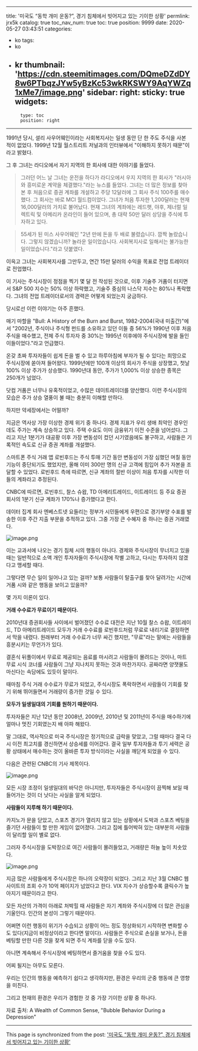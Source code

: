 
---
title: '미국도 “동학 개미 운동?”, 경기 침체에서 빗어지고 있는 기이한 상황'
permlink: jrx5k
catalog: true
toc_nav_num: true
toc: true
position: 9999
date: 2020-05-27 03:43:51
categories:
- ko
tags:
- ko
- kr
thumbnail: 'https://cdn.steemitimages.com/DQmeDZdDY8w6PTbqzJYw5yBzKc53wkRKSWY9AqYWZq1xMe7/image.png'
sidebar:
    right:
        sticky: true
widgets:
    -
        type: toc
        position: right
---


1991년 당시, 셜리 사우어웨인이라는 사회복지사는 일생 동안 단 한 주도 주식을 사본 적이 없었다. 1999년 12월 월스트리트 저널과의 인터뷰에서 "이해하지 못하기 때문"이라고 밝혔다.

 

그 후 그녀는 라디오에서 자기 지역의 한 회사에 대한 이야기를 들었다.

>그러던 어느 날 그녀는 운전을 하다가 라디오에서 우지 지역의 한 회사가 "러시아와 흥미로운 계약을 체결했다."라는 뉴스를 들었다. 그녀는 더 많은 정보를 찾아본 후 처음으로 증권 계좌를 개설하고 주당 12달러에 그 회사 주식 100주를 매수했다. 그 회사는 바로 MCI 월드컴이었다. 그녀가 처음 투자한 1,200달러는 현재 16,000달러의 가치로 불어났다. 현재 그녀의 계좌에는 레드햇, 야후, 제너럴 일렉트릭 및 아메리카 온라인이 들어 있으며, 총 대략 50만 달러 상당을 주식에 투자하고 있다.

 

>55세가 된 미스 사우어웨인 "2년 만에 돈을 두 배로 불렸습니다. 깜짝 놀랐습니다. 그렇지 않겠습니까? 놀라운 일이었습니다. 사회복지사로 일해서는 불가능한 일이었습니다."라고 덧붙였다.

이윽고 그녀는 사회복지사를 그만두고, 연간 15만 달러의 수익을 목표로 전업 트레이더로 전업했다.

 

이 기사는 주식시장이 정점을 찍기 몇 달 전 작성된 것으로, 이후 기술주 거품이 터지면서 S&P 500 지수는 50% 이상 하락했고, 기술주 중심의 나스닥 지수는 80%나 폭락했다. 그녀의 전업 트레이더로서의 경력은 어떻게 되었는지 궁금하다.

 

당시로선 이런 이야기는 아주 흔했다.

 

매기 마할을 "Bull: A History of the Burn and Burst, 1982-2004(국내 미출간)"에서 "2002년, 주식이나 주식형 펀드를 소유하고 있던 이들 중 56%가 1990년 이후 처음 주식을 매수했고, 전체 주식 투자자 중 30%는 1995년 이후에야 주식시장에 발을 들인 이들이었다."라고 언급했다.

 

온갖 초짜 투자자들이 쉽게 돈을 벌 수 있고 하루아침에 부자가 될 수 있다는 희망으로 주식시장에 쏟아져 들어왔다. 1999년에만 100개 이상의 회사가 주식을 상장했고, 첫날 100% 이상 주가가 상승했다. 1990년대 동안, 주가가 1,000% 이상 상승한 종목은 250개가 넘었다.

 

닷컴 거품은 너무나 유혹적이었고, 수많은 데이트레이더를 양산했다. 이런 주식시장의 모습은 주가 상승 열풍이 불 때는 충분히 이해할 만하다.

 

하지만 약세장에서는 어떨까?

 

지금은 역사상 가장 이상한 경제 위기 중 하나다. 경제 지표가 우리 생애 최악인 경우인데도 주가는 계속 상승하고 있다. 주택 수요도 이미 금융위기 이전 수준을 넘어섰다. 그리고 지난 1분기가 대공황 이후 가장 변동성이 컸던 시기였음에도 불구하고, 사람들은 기록적인 속도로 신규 증권 계좌를 개설했다.

 

스마트폰 주식 거래 앱 로빈후드는 주식 투매 기간 동안 변동성이 가장 심했던 며칠 동안 기능이 중단되기도 했었지만, 올해 이미 300만 명의 신규 고객에 힘입어 추가 자본을 조달할 수 있었다. 로빈후드 측에 따르면, 신규 계좌의 절반 이상이 처음 투자를 시작한 이들의 계좌라고 추정된다.

 

CNBC에 따르면, 로빈후드, 찰스 슈왑, TD 아메리트레이드, 이트레이드 등 주요 증권 회사의 1분기 신규 계좌가 170%나 증가했다고 한다.

 

데이터 집계 회사 엔베스트넷 요들리는 정부가 시민들에게 우편으로 경기부양 수표를 발송한 이후 주간 지출 부문을 추적하고 있다. 그중 가장 큰 수혜자 중 하나는 증권 거래였다.


![image.png](https://cdn.steemitimages.com/DQmeDZdDY8w6PTbqzJYw5yBzKc53wkRKSWY9AqYWZq1xMe7/image.png)

이는 교과서에 나오는 경기 침체 시의 행동이 아니다. 경제와 주식시장이 무너지고 있을 때는 일반적으로 소액 개인 투자자들이 주식시장에 작별 고하고, 다시는 투자하지 않겠다고 맹세할 때다.

 

그렇다면 무슨 일이 일어나고 있는 걸까? 보통 사람들이 탈출구를 찾아 달려가는 시간에 거품 시와 같은 행동을 보이고 있을까?

 

몇 가지 이론이 있다.

 

**거래 수수료가 무료이기 때문이다.** 

 

2010년대 증권회사들 사이에서 벌어졌던 수수료 대전은 지난 10월 찰스 슈왑, 이트레이드, TD 아메리트레이드 모두가 거래 수수료를 로빈후드처럼 무료로 내리기로 결정하면서 막을 내렸다. 원래부터 거래 수수료가 너무 싸긴 했지만, "무료"라는 말에는 사람들을 흥분시키는 무언가가 있다.

 

결혼식 뒤풀이에서 무료로 제공되는 음료를 마시려고 사람들이 몰려드는 것이나, 마트 무료 시식 코너를 사람들이 그냥 지나치지 못하는 것과 마찬가지다. 공짜라면 양잿물도 마신다는 속담에도 있듯이 말이다.

 

때마침 주식 거래 수수료가 무료가 되었고, 주식시장도 폭락하면서 사람들이 기회를 찾기 위해 뛰어들면서 거래량이 증가한 것일 수 있다.

 

**모두가 일생일대의 기회를 원하기 때문이다.**

 

투자자들은 지난 12년 동안 2008년, 2009년, 2010년 및 2011년이 주식을 매수하기에 얼마나 멋진 기회였는지 배 아파 해왔다.

 

말 그대로, 역사적으로 미국 주식시장은 정기적으로 급락을 맞았고, 그럴 때마다 결국 다시 이전 최고치를 경신하면서 상승세를 이어갔다. 결국 일부 투자자들과 투기 세력은 공황 상태에서 매수하는 것이 올바른 투자 방식이라는 사실을 깨닫게 되었을 수 있다.

 

다음은 관련된 CNBC의 기사 제목이다.

 
![image.png](https://cdn.steemitimages.com/DQmRVMBuGqmEBncP26wT8o6Ka6fEiiHE6wVcNqxk9wJSUMU/image.png)

모든 시장 조정이 일생일대의 바닥은 아니지만, 투자자들은 주식시장이 끔찍해 보일 때 들어가는 것이 더 낫다는 사실을 알게 되었다.

 

**사람들이 지루해 하기 때문이다.** 

 

카지노가 문을 닫았고, 스포츠 경기가 열리지 않고 있는 상황에서 도박과 스포츠 베팅을 즐기던 사람들이 할 만한 게임이 없어졌다. 그리고 집에 틀어박혀 있는 대부분의 사람들이 달리할 일이 별로 없다.

 

그러자 주식시장을 도박장으로 여긴 사람들이 몰려들었고, 거래량은 하늘 높이 치솟았다.


![image.png](https://cdn.steemitimages.com/DQmdtQRQ8uBo6T9brAvJ8EadJViNPrMrrEH1ZuGdoGAX1er/image.png)

지금 많은 사람들에게 주식시장은 하나의 오락장이 되었다. 그리고 지난 3월 CNBC 웹사이트의 조회 수가 10억 페이지가 넘었다고 한다. VIX 지수가 상승할수록 클릭수가 높아지기 때문이라고 한다.

 

모든 자산의 가격이 아래로 처박힐 때 사람들은 자기 계좌와 주식시장에 더 많은 관심을 기울인다. 인간의 본성이 그렇기 때문이다.

 

어쩌면 이런 행동이 위기가 수습되고 상황이 어느 정도 정상화되기 시작하면 변화할 수도 있다(지금이 비정상이라고 한다면 말이다). 사람들은 주식으로 손실을 보거나, 돈을 베팅할 만한 다른 것을 찾게 되면 주식 계좌를 닫을 수도 있다.

 

아니면 계속해서 주식시장에 베팅하면서 즐거움을 찾을 수도 있다.

 

어찌 될지는 아무도 모른다.

 

우리는 인간의 행동을 예측하기 쉽다고 생각하지만, 환경은 우리의 군중 행동에 큰 영향을 미친다.

 

그리고 현재의 환경은 우리가 경험한 것 중 가장 기이한 상황 중 하나다.

 

자료 출처: A Wealth of Common Sense, "Bubble Behavior During a Depression"

- - -

This page is synchronized from the post: ['미국도 “동학 개미 운동?”, 경기 침체에서 빗어지고 있는 기이한 상황'](https://steemit.com/@pius.pius/jrx5k)
